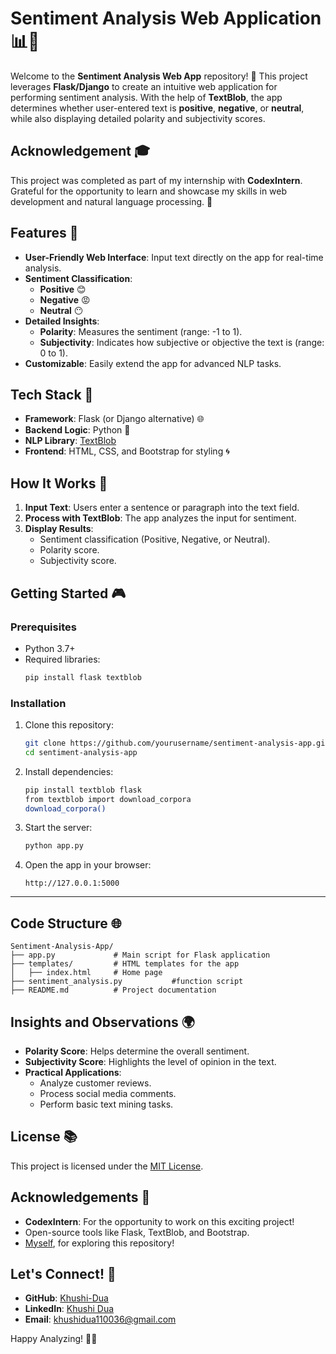 # Sentiment Analysis Web Application 📊🎨

Welcome to the **Sentiment Analysis Web App** repository! 🌟 This project leverages **Flask/Django** to create an intuitive web application for performing sentiment analysis. With the help of **TextBlob**, the app determines whether user-entered text is **positive**, **negative**, or **neutral**, while also displaying detailed polarity and subjectivity scores. 



## Acknowledgement 🎓

This project was completed as part of my internship with **CodexIntern**. Grateful for the opportunity to learn and showcase my skills in web development and natural language processing. 🙏



## Features 🔄

- **User-Friendly Web Interface**: Input text directly on the app for real-time analysis.
- **Sentiment Classification**:
  - **Positive** 😊
  - **Negative** 😡
  - **Neutral** 😶
- **Detailed Insights**:
  - **Polarity**: Measures the sentiment (range: -1 to 1).
  - **Subjectivity**: Indicates how subjective or objective the text is (range: 0 to 1).
- **Customizable**: Easily extend the app for advanced NLP tasks.


## Tech Stack 🧠

- **Framework**: Flask (or Django alternative) 🌐
- **Backend Logic**: Python 🐍
- **NLP Library**: [TextBlob](https://textblob.readthedocs.io/en/dev/)
- **Frontend**: HTML, CSS, and Bootstrap for styling 🌀



## How It Works 🚀

1. **Input Text**: Users enter a sentence or paragraph into the text field.
2. **Process with TextBlob**: The app analyzes the input for sentiment.
3. **Display Results**:
   - Sentiment classification (Positive, Negative, or Neutral).
   - Polarity score.
   - Subjectivity score.



## Getting Started 🎮

### Prerequisites 

- Python 3.7+
- Required libraries:
  ```bash
  pip install flask textblob
  ```

### Installation 

1. Clone this repository:
   ```bash
   git clone https://github.com/yourusername/sentiment-analysis-app.git
   cd sentiment-analysis-app
   ```

2. Install dependencies:
   ```bash
   pip install textblob flask
   from textblob import download_corpora
   download_corpora()

   
   ```

3. Start the server:
   ```bash
   python app.py
   ```

4. Open the app in your browser:
   ```
   http://127.0.0.1:5000
   ```

---

## Code Structure 🌐

```
Sentiment-Analysis-App/
├── app.py             # Main script for Flask application
├── templates/         # HTML templates for the app
│   ├── index.html     # Home page
├── sentiment_analysis.py           #function script
├── README.md          # Project documentation
```



## Insights and Observations 🌍

- **Polarity Score**: Helps determine the overall sentiment.
- **Subjectivity Score**: Highlights the level of opinion in the text.
- **Practical Applications**:
  - Analyze customer reviews.
  - Process social media comments.
  - Perform basic text mining tasks.




## License 📚

This project is licensed under the [MIT License](LICENSE).



## Acknowledgements 🎉

- **CodexIntern**: For the opportunity to work on this exciting project!
- Open-source tools like Flask, TextBlob, and Bootstrap.
- [Myself](https://github.com/Khushi-Dua), for exploring this repository!



## Let's Connect! 📢

- **GitHub**: [Khushi-Dua](https://github.com/Khushi-Dua)
- **LinkedIn**: [Khushi Dua](https://linkedin.com/in/khushi-dua7)
- **Email**: khushidua110036@gmail.com


Happy Analyzing! 🙌🌐
